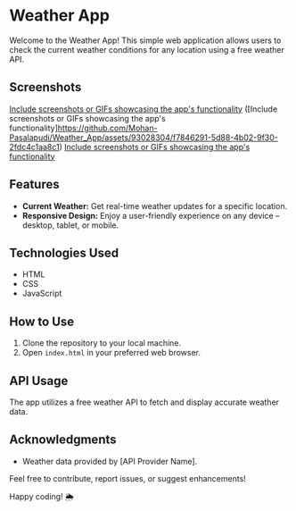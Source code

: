 # Weather App

Welcome to the Weather App! This simple web application allows users to check the current weather conditions for any location using a free weather API.

## Screenshots
[Include screenshots or GIFs showcasing the app's functionality](https://github.com/Mohan-Pasalapudi/Weather_App/assets/93028304/14246a6d-3dd7-4d06-ba75-477d1ce88835)
([Include screenshots or GIFs showcasing the app's functionality]https://github.com/Mohan-Pasalapudi/Weather_App/assets/93028304/f7846291-5d88-4b02-9f30-2fdc4c1aa8c1)
[Include screenshots or GIFs showcasing the app's functionality](https://github.com/Mohan-Pasalapudi/Weather_App/assets/93028304/6df396b7-23c4-425d-9655-0555e805f50e)

## Features
- **Current Weather:** Get real-time weather updates for a specific location.
- **Responsive Design:** Enjoy a user-friendly experience on any device – desktop, tablet, or mobile.

## Technologies Used
- HTML
- CSS
- JavaScript

## How to Use
1. Clone the repository to your local machine.
2. Open `index.html` in your preferred web browser.

## API Usage
The app utilizes a free weather API to fetch and display accurate weather data.



## Acknowledgments
- Weather data provided by [API Provider Name].

Feel free to contribute, report issues, or suggest enhancements!

Happy coding! 🌦️
